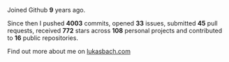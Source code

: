 Joined Github **9** years ago.

Since then I pushed **4003** commits, opened **33** issues, submitted **45** pull requests, received **772** stars across **108** personal projects and contributed to **16** public repositories.

Find out more about me on [lukasbach.com](https://lukasbach.com)
